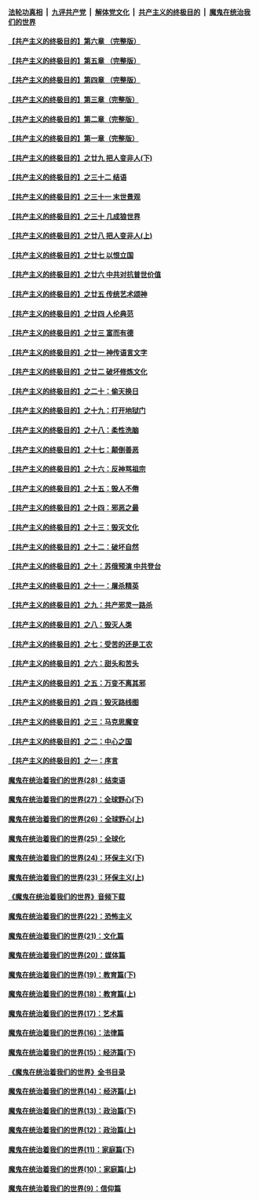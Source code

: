 ####  [法轮功真相](../../../../basic/blob/master/README.md?t=05081301) &nbsp;|&nbsp; [九评共产党](../../../../9ping.md/blob/master/README.md?t=05081301) &nbsp;|&nbsp; [解体党文化](../../../../jtdwh.md/blob/master/README.md?t=05081301)  &nbsp;|&nbsp; [共产主义的终极目的](../../../../gczydzjmd.md/blob/master/README.md?t=05081301) &nbsp;|&nbsp; [魔鬼在统治我们的世界](../../../../mgztzwmdsj.md/blob/master/README.md?t=05081301) 

#### [【共产主义的终极目的】第六章 （完整版）](../pages/nsc422/n11428913.md?t=05081301) 

#### [【共产主义的终极目的】第五章 （完整版）](../pages/nsc422/n11428912.md?t=05081301) 

#### [【共产主义的终极目的】第四章 （完整版）](../pages/nsc422/n11428907.md?t=05081301) 

#### [【共产主义的终极目的】第三章（完整版）](../pages/nsc422/n11428848.md?t=05081301) 

#### [【共产主义的终极目的】第二章（完整版）](../pages/nsc422/n11428831.md?t=05081301) 

#### [【共产主义的终极目的】第一章（完整版）](../pages/nsc422/n11417651.md?t=05081301) 

#### [【共产主义的终极目的】之廿九 把人变非人(下)](../pages/nsc422/n11344140.md?t=05081301) 

#### [【共产主义的终极目的】之三十二 结语](../pages/nsc422/n11360535.md?t=05081301) 

#### [【共产主义的终极目的】之三十一 末世景观](../pages/nsc422/n11351129.md?t=05081301) 

#### [【共产主义的终极目的】之三十 几成狼世界](../pages/nsc422/n11348280.md?t=05081301) 

#### [【共产主义的终极目的】之廿八 把人变非人(上)](../pages/nsc422/n11340492.md?t=05081301) 

#### [【共产主义的终极目的】之廿七 以恨立国](../pages/nsc422/n11336944.md?t=05081301) 

#### [【共产主义的终极目的】之廿六 中共对抗普世价值](../pages/nsc422/n11324785.md?t=05081301) 

#### [【共产主义的终极目的】之廿五 传统艺术颂神](../pages/nsc422/n11296396.md?t=05081301) 

#### [【共产主义的终极目的】之廿四 人伦典范](../pages/nsc422/n11296397.md?t=05081301) 

#### [【共产主义的终极目的】之廿三 富而有德](../pages/nsc422/n11283598.md?t=05081301) 

#### [【共产主义的终极目的】之廿一 神传语言文字](../pages/nsc422/n11263265.md?t=05081301) 

#### [【共产主义的终极目的】之廿二 破坏修炼文化](../pages/nsc422/n11245728.md?t=05081301) 

#### [【共产主义的终极目的】之二十：偷天换日](../pages/nsc422/n11238846.md?t=05081301) 

#### [【共产主义的终极目的】之十九：打开地狱门](../pages/nsc422/n11206376.md?t=05081301) 

#### [【共产主义的终极目的】之十八：柔性洗脑](../pages/nsc422/n11199994.md?t=05081301) 

#### [【共产主义的终极目的】之十七：颠倒善恶](../pages/nsc422/n11179782.md?t=05081301) 

#### [【共产主义的终极目的】之十六：反神骂祖宗](../pages/nsc422/n11166798.md?t=05081301) 

#### [【共产主义的终极目的】之十五：毁人不倦](../pages/nsc422/n11166792.md?t=05081301) 

#### [【共产主义的终极目的】之十四：邪恶之最](../pages/nsc422/n11150249.md?t=05081301) 

#### [【共产主义的终极目的】之十三：毁灭文化](../pages/nsc422/n11135227.md?t=05081301) 

#### [【共产主义的终极目的】之十二：破坏自然](../pages/nsc422/n11135214.md?t=05081301) 

#### [【共产主义的终极目的】之十：苏俄预演 中共登台](../pages/nsc422/n11118424.md?t=05081301) 

#### [【共产主义的终极目的】之十一：屠杀精英](../pages/nsc422/n11118442.md?t=05081301) 

#### [【共产主义的终极目的】之九：共产邪灵一路杀](../pages/nsc422/n11114139.md?t=05081301) 

#### [【共产主义的终极目的】之八：毁灭人类](../pages/nsc422/n11108503.md?t=05081301) 

#### [【共产主义的终极目的】之七：受苦的还是工农](../pages/nsc422/n11101809.md?t=05081301) 

#### [【共产主义的终极目的】之六：甜头和苦头](../pages/nsc422/n11096971.md?t=05081301) 

#### [【共产主义的终极目的】之五：万变不离其邪](../pages/nsc422/n11091285.md?t=05081301) 

#### [【共产主义的终极目的】之四：毁灭路线图](../pages/nsc422/n11086284.md?t=05081301) 

#### [【共产主义的终极目的】之三：马克思魔变](../pages/nsc422/n11061941.md?t=05081301) 

#### [【共产主义的终极目的】之二：中心之国](../pages/nsc422/n11047728.md?t=05081301) 

#### [【共产主义的终极目的】之一：序言](../pages/nsc422/n11086077.md?t=05081301) 

#### [魔鬼在统治着我们的世界(28)：结束语](../pages/nsc422/n10936246.md?t=05081301) 

#### [魔鬼在统治着我们的世界(27)：全球野心(下)](../pages/nsc422/n10928319.md?t=05081301) 

#### [魔鬼在统治着我们的世界(26)：全球野心(上)](../pages/nsc422/n10900318.md?t=05081301) 

#### [魔鬼在统治着我们的世界(25)：全球化](../pages/nsc422/n10788205.md?t=05081301) 

#### [魔鬼在统治着我们的世界(24)：环保主义(下)](../pages/nsc422/n10695307.md?t=05081301) 

#### [魔鬼在统治着我们的世界(23)：环保主义(上)](../pages/nsc422/n10688613.md?t=05081301) 

#### [《魔鬼在统治着我们的世界》音频下载](../pages/nsc422/n10635553.md?t=05081301) 

#### [魔鬼在统治着我们的世界(22)：恐怖主义](../pages/nsc422/n10614727.md?t=05081301) 

#### [魔鬼在统治着我们的世界(21)：文化篇](../pages/nsc422/n10597706.md?t=05081301) 

#### [魔鬼在统治着我们的世界(20)：媒体篇](../pages/nsc422/n10586579.md?t=05081301) 

#### [魔鬼在统治着我们的世界(19)：教育篇(下)](../pages/nsc422/n10564808.md?t=05081301) 

#### [魔鬼在统治着我们的世界(18)：教育篇(上)](../pages/nsc422/n10526970.md?t=05081301) 

#### [魔鬼在统治着我们的世界(17)：艺术篇](../pages/nsc422/n10499093.md?t=05081301) 

#### [魔鬼在统治着我们的世界(16)：法律篇](../pages/nsc422/n10485969.md?t=05081301) 

#### [魔鬼在统治着我们的世界(15)：经济篇(下)](../pages/nsc422/n10469975.md?t=05081301) 

#### [《魔鬼在统治着我们的世界》全书目录](../pages/nsc422/n10464261.md?t=05081301) 

#### [魔鬼在统治着我们的世界(14)：经济篇(上)](../pages/nsc422/n10457370.md?t=05081301) 

#### [魔鬼在统治着我们的世界(13)：政治篇(下)](../pages/nsc422/n10448270.md?t=05081301) 

#### [魔鬼在统治着我们的世界(12)：政治篇(上)](../pages/nsc422/n10444576.md?t=05081301) 

#### [魔鬼在统治着我们的世界(11)：家庭篇(下)](../pages/nsc422/n10440961.md?t=05081301) 

#### [魔鬼在统治着我们的世界(10)：家庭篇(上)](../pages/nsc422/n10435448.md?t=05081301) 

#### [魔鬼在统治着我们的世界(9)：信仰篇](../pages/nsc422/n10432159.md?t=05081301) 

